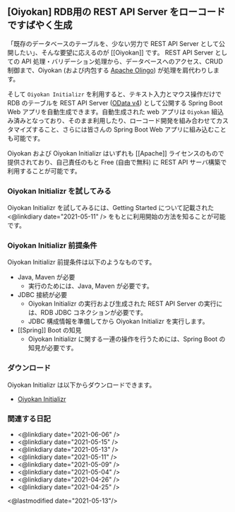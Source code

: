 ## [Oiyokan] RDB用の REST API Server をローコードですばやく生成

「既存のデータベースのテーブルを、少ない労力で REST API Server として公開したい」、そんな要望に応えるのが [[Oiyokan]] です。
REST API Server としての API 処理・バリデーション処理から、データベースへのアクセス、CRUD 制御まで、Oiyokan (および内包する [Apache Olingo](https://olingo.apache.org/doc/odata4/index.html)) が処理を肩代わりします。

そして `Oiyokan Initializr` を利用すると、テキスト入力とマウス操作だけで RDB のテーブルを REST API Server ([OData v4](https://docs.oasis-open.org/odata/odata/v4.01/odata-v4.01-part1-protocol.html)) として公開する Spring Boot Web アプリを自動生成できます。自動生成された web アプリは `Oiyokan` 組込み済みとなっており、そのまま利用したり、ローコード開発を組み合わせてカスタマイズすること、さらには皆さんの Spring Boot Web アプリに組み込むことも可能です。

Oiyokan および Oiyokan Initializr はいずれも [[Apache]] ライセンスのもので提供されており、自己責任のもと Free (自由で無料) に REST API サーバ構築で利用することが可能です。

### Oiyokan Initializr を試してみる

Oiyokan Initializr を試してみるには、Getting Started について記載された <@linkdiary date="2021-05-11" /> をもとに利用開始の方法を知ることが可能です。

### Oiyokan Initializr 前提条件

Oiyokan Initializr 前提条件は以下のようなものです。

- Java, Maven が必要
    - 実行のためには、Java, Maven が必要です。
- JDBC 接続が必要
    - Oiyokan Initializr の実行および生成された REST API Server の実行には、RDB JDBC コネクションが必要です。
    - JDBC 構成情報を準備してから Oiyokan Initializr を実行します。
- [[Spring]] Boot の知見
    - Oiyokan Initializr に関する一連の操作を行うためには、Spring Boot の知見が必要です。

### ダウンロード

Oiyokan Initializr は以下からダウンロードできます。

- [Oiyokan Initializr](https://github.com/igapyon/oiyokan-initializr/releases)

### 関連する日記

- <@linkdiary date="2021-06-06" />
- <@linkdiary date="2021-05-15" />
- <@linkdiary date="2021-05-13" />
- <@linkdiary date="2021-05-11" />
- <@linkdiary date="2021-05-09" />
- <@linkdiary date="2021-05-04" />
- <@linkdiary date="2021-04-26" />
- <@linkdiary date="2021-04-25" />

<@lastmodified date="2021-05-13"/>
